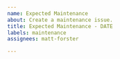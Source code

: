 ```yaml
---
name: Expected Maintenance
about: Create a maintenance issue.
title: Expected Maintenance - DATE
labels: maintenance
assignees: matt-forster

---
```


<!-- Reference: [https://upptime.js.org/docs/scheduled-maintenance] -->

<!-- Include a short description of the maintenance, perhaps why it is happening and what its affect will be -->

<!-- Must include the following block -->
<!--
start: 2021-02-24T13:00:00.220Z
end: 2021-02-24T14:00:00.220Z
expectedDown: google, hacker-news
-->
